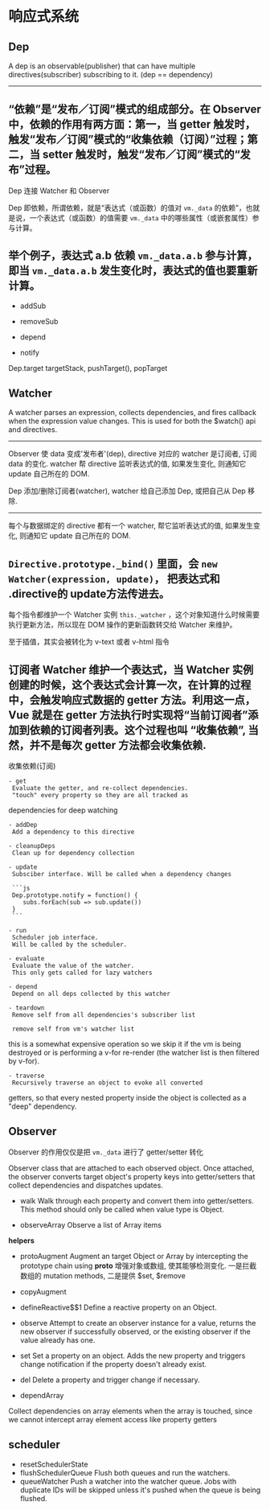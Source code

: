 # 响应式系统

## Dep

A dep is an observable(publisher) that can have multiple directives(subscriber) subscribing to it.
(dep == dependency)

---
“依赖”是“发布／订阅”模式的组成部分。在 Observer 中，依赖的作用有两方面：第一，当 getter 触发时，触发“发布／订阅”模式的“收集依赖（订阅）”过程；第二，当 setter 触发时，触发“发布／订阅”模式的“发布”过程。
---
Dep 连接 Watcher 和 Observer

Dep 即依赖，所谓依赖，就是“表达式（或函数）的值对 `vm._data` 的依赖”，也就是说，一个表达式（或函数）的值需要 `vm._data` 中的哪些属性（或嵌套属性）参与计算。

举个例子，表达式 a.b 依赖 `vm._data.a.b` 参与计算，即当 `vm._data.a.b` 发生变化时，表达式的值也要重新计算。
---

 - addSub

 - removeSub

 - depend

 - notify

 Dep.target
 targetStack, pushTarget(), popTarget


## Watcher

A watcher parses an expression, collects dependencies,
and fires callback when the expression value changes.
This is used for both the $watch() api and directives.

---
Observer 使 data 变成'发布者'(dep), directive 对应的 watcher 是订阅者, 订阅 data 的变化.
watcher 帮 directive 监听表达式的值, 如果发生变化, 则通知它 update 自己所在的 DOM.


Dep 添加/删除订阅者(watcher), watcher 给自己添加 Dep, 或把自己从 Dep 移除.

---
每个与数据绑定的 directive 都有一个 watcher, 帮它监听表达式的值, 如果发生变化,
则通知它 update 自己所在的 DOM.

`Directive.prototype._bind()` 里面，会 `new Watcher(expression, update)`，
把表达式和 .directive的 update方法传进去。
---

每个指令都维护一个 Watcher 实例 `this._watcher` ，这个对象知道什么时候需要执行更新方法，所以现在 DOM 操作的更新函数转交给 Watcher 来维护。

至于插值，其实会被转化为 v-text 或者 v-html 指令

订阅者 Watcher 维护一个表达式，当 Watcher 实例创建的时候，这个表达式会计算一次，在计算的过程中，会触发响应式数据的 getter 方法。利用这一点，Vue 就是在 getter 方法执行时实现将“当前订阅者”添加到依赖的订阅者列表。这个过程也叫 “收集依赖”, 当然，并不是每次 getter 方法都会收集依赖.
---

收集依赖(订阅)

	- get
	 Evaluate the getter, and re-collect dependencies.
	 "touch" every property so they are all tracked as
   dependencies for deep watching

	- addDep
	 Add a dependency to this directive

	- cleanupDeps
	 Clean up for dependency collection

	- update
	 Subsciber interface. Will be called when a dependency changes

	 ```js
	 Dep.prototype.notify = function() {
	 	subs.forEach(sub => sub.update())
	 }
	 ```

	- run
	 Scheduler job interface.
	 Will be called by the scheduler.

	- evaluate
	 Evaluate the value of the watcher.
	 This only gets called for lazy watchers

	- depend
	 Depend on all deps collected by this watcher

	- teardown
	 Remove self from all dependencies's subscriber list

	 remove self from vm's watcher list
   this is a somewhat expensive operation so we skip it
   if the vm is being destroyed or is performing a v-for
   re-render (the watcher list is then filtered by v-for).

	- traverse
	 Recursively traverse an object to evoke all converted
   getters, so that every nested property inside the object
   is collected as a "deep" dependency.


## Observer

Observer 的作用仅仅是把 `vm._data` 进行了 getter/setter 转化

Observer class that are attached to each observed object. Once attached, the observer converts target object's property keys into getter/setters that collect dependencies and dispatches updates.

- walk
 Walk through each property and convert them into
 getter/setters. This method should only be called when
 value type is Object.

- observeArray
 Observe a list of Array items


**helpers**

- protoAugment
 Augment an target Object or Array by intercepting
 the prototype chain using __proto__
 增强对象或数组, 使其能够检测变化. 一是拦截数组的 mutation methods,
 二是提供 $set, $remove

- copyAugment

- defineReactive$$1
 Define a reactive property on an Object.

- observe
 Attempt to create an observer instance for a value,
 returns the new observer if successfully observed,
 or the existing observer if the value already has one.

- set
 Set a property on an object. Adds the new property and
 triggers change notification if the property doesn't
 already exist.

- del
 Delete a property and trigger change if necessary.

- dependArray

 Collect dependencies on array elements when the array is touched, since
 we cannot intercept array element access like property getters

## scheduler
 - resetSchedulerState
 - flushSchedulerQueue
  Flush both queues and run the watchers.
 - queueWatcher
  Push a watcher into the watcher queue.
  Jobs with duplicate IDs will be skipped unless it's
  pushed when the queue is being flushed.
